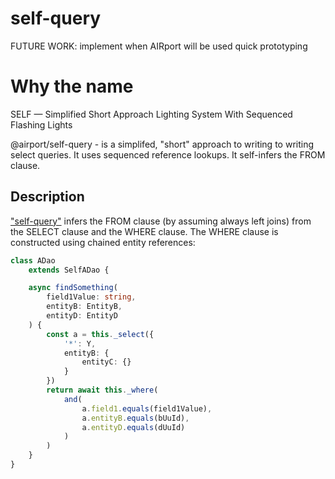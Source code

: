 # self-query

FUTURE WORK: implement when AIRport will be used quick prototyping

# Why the name

SELF — Simplified Short Approach Lighting System With Sequenced Flashing Lights

@airport/self-query - is a simplifed, "short" approach to writing to writing select
queries.  It uses sequenced reference lookups.  It self-infers the FROM clause.

## Description

["self-query"](https://beyond-decentralized.world/2022/Short_Queries.html)
infers the FROM clause (by assuming always left joins) from the
SELECT clause and the WHERE clause.  The WHERE clause is constructed
using chained entity references: 

```Typescript
class ADao
    extends SelfADao {

    async findSomething(
		field1Value: string,
		entityB: EntityB,
		entityD: EntityD
	) {
        const a = this._select({
	        '*': Y,
	        entityB: {
	            entityC: {}
	        }
        })
        return await this._where(
			and(
				a.field1.equals(field1Value),
				a.entityB.equals(bUuId),
				a.entityD.equals(dUuId)
			)
		)
    }
}
```
